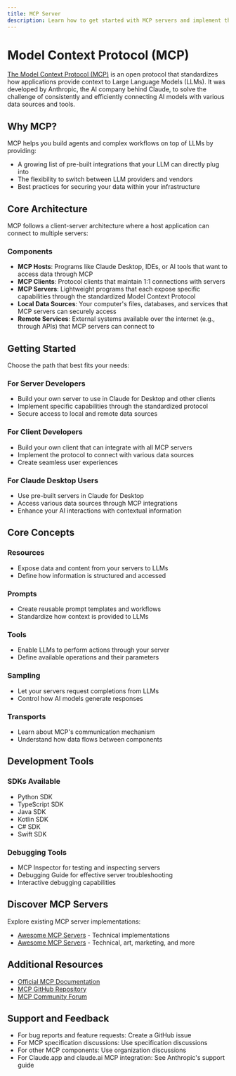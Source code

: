 ```yaml
---
title: MCP Server
description: Learn how to get started with MCP servers and implement the Model Context Protocol
---
```


# Model Context Protocol (MCP)

[The Model Context Protocol (MCP)](https://modelcontextprotocol.io/introduction) is an open protocol that standardizes how applications provide context to Large Language Models (LLMs). It was developed by Anthropic, the AI company behind Claude, to solve the challenge of consistently and efficiently connecting AI models with various data sources and tools.

## Why MCP?

MCP helps you build agents and complex workflows on top of LLMs by providing:

- A growing list of pre-built integrations that your LLM can directly plug into
- The flexibility to switch between LLM providers and vendors
- Best practices for securing your data within your infrastructure

## Core Architecture

MCP follows a client-server architecture where a host application can connect to multiple servers:

### Components

- **MCP Hosts**: Programs like Claude Desktop, IDEs, or AI tools that want to access data through MCP
- **MCP Clients**: Protocol clients that maintain 1:1 connections with servers
- **MCP Servers**: Lightweight programs that each expose specific capabilities through the standardized Model Context Protocol
- **Local Data Sources**: Your computer's files, databases, and services that MCP servers can securely access
- **Remote Services**: External systems available over the internet (e.g., through APIs) that MCP servers can connect to

## Getting Started

Choose the path that best fits your needs:

### For Server Developers
- Build your own server to use in Claude for Desktop and other clients
- Implement specific capabilities through the standardized protocol
- Secure access to local and remote data sources

### For Client Developers
- Build your own client that can integrate with all MCP servers
- Implement the protocol to connect with various data sources
- Create seamless user experiences

### For Claude Desktop Users
- Use pre-built servers in Claude for Desktop
- Access various data sources through MCP integrations
- Enhance your AI interactions with contextual information

## Core Concepts

### Resources
- Expose data and content from your servers to LLMs
- Define how information is structured and accessed

### Prompts
- Create reusable prompt templates and workflows
- Standardize how context is provided to LLMs

### Tools
- Enable LLMs to perform actions through your server
- Define available operations and their parameters

### Sampling
- Let your servers request completions from LLMs
- Control how AI models generate responses

### Transports
- Learn about MCP's communication mechanism
- Understand how data flows between components

## Development Tools

### SDKs Available
- Python SDK
- TypeScript SDK
- Java SDK
- Kotlin SDK
- C# SDK
- Swift SDK

### Debugging Tools
- MCP Inspector for testing and inspecting servers
- Debugging Guide for effective server troubleshooting
- Interactive debugging capabilities

## Discover MCP Servers

Explore existing MCP server implementations:

- [Awesome MCP Servers](https://mcpservers.org/) - Technical implementations
- [Awesome MCP Servers](https://github.com/punkpeye/awesome-mcp-servers) - Technical, art, marketing, and more

## Additional Resources

- [Official MCP Documentation](https://modelcontextprotocol.io/introduction)
- [MCP GitHub Repository](https://github.com/anthropics/model-context-protocol)
- [MCP Community Forum](https://community.modelcontextprotocol.io)

## Support and Feedback

- For bug reports and feature requests: Create a GitHub issue
- For MCP specification discussions: Use specification discussions
- For other MCP components: Use organization discussions
- For Claude.app and claude.ai MCP integration: See Anthropic's support guide

